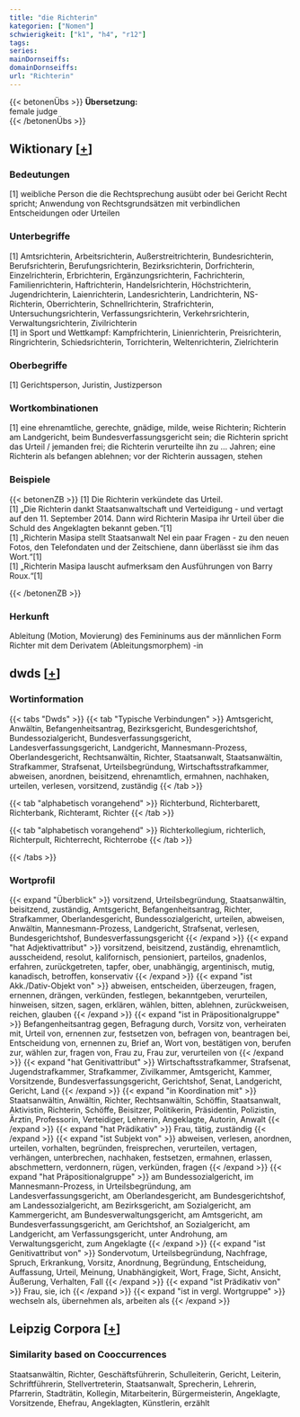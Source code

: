 ```yaml
---
title: "die Richterin"
kategorien: ["Nomen"]
schwierigkeit: ["k1", "h4", "r12"]
tags:
series:
mainDornseiffs:
domainDornseiffs:
url: "Richterin"
---
```


{{< betonenÜbs >}}
**Übersetzung:**  
female judge  
{{< /betonenÜbs >}}

## Wiktionary [[+](https://de.wiktionary.org/wiki/Richterin)]

### Bedeutungen
[1] weibliche Person die die Rechtsprechung ausübt oder bei Gericht Recht spricht; Anwendung von Rechtsgrundsätzen mit verbindlichen Entscheidungen oder Urteilen  

### Unterbegriffe
[1] Amtsrichterin, Arbeitsrichterin, Außerstreitrichterin, Bundesrichterin, Berufsrichterin, Berufungsrichterin, Bezirksrichterin, Dorfrichterin, Einzelrichterin, Erbrichterin, Ergänzungsrichterin, Fachrichterin, Familienrichterin, Haftrichterin, Handelsrichterin, Höchstrichterin, Jugendrichterin, Laienrichterin, Landesrichterin, Landrichterin, NS-Richterin, Oberrichterin, Schnellrichterin, Strafrichterin, Untersuchungsrichterin, Verfassungsrichterin, Verkehrsrichterin, Verwaltungsrichterin, Zivilrichterin  
[1] in Sport und Wettkampf: Kampfrichterin, Linienrichterin, Preisrichterin, Ringrichterin, Schiedsrichterin, Torrichterin, Weltenrichterin, Zielrichterin  

### Oberbegriffe
[1] Gerichtsperson, Juristin, Justizperson  

### Wortkombinationen
[1] eine ehrenamtliche, gerechte, gnädige, milde, weise Richterin; Richterin am Landgericht, beim Bundesverfassungsgericht sein; die Richterin spricht das Urteil / jemanden frei; die Richterin verurteilte ihn zu … Jahren; eine Richterin als befangen ablehnen; vor der Richterin aussagen, stehen  

### Beispiele
{{< betonenZB >}}
[1] Die Richterin verkündete das Urteil.  
[1] „Die Richterin dankt Staatsanwaltschaft und Verteidigung - und vertagt auf den 11. September 2014.  Dann wird Richterin Masipa ihr Urteil über die Schuld des Angeklagten bekannt geben.“[1]  
[1] „Richterin Masipa stellt Staatsanwalt Nel ein paar Fragen - zu den neuen Fotos, den Telefondaten und der Zeitschiene, dann überlässt sie ihm das Wort.“[1]  
[1] „Richterin Masipa lauscht aufmerksam den Ausführungen von Barry Roux.“[1]  

{{< /betonenZB >}}
### Herkunft
Ableitung (Motion, Movierung) des Femininums aus der männlichen Form Richter mit dem Derivatem (Ableitungsmorphem) -in  



## dwds [[+](https://www.dwds.de/wb/Richterin)]

### Wortinformation
{{< tabs "Dwds" >}}
{{< tab "Typische Verbindungen" >}}
Amtsgericht, Anwältin, Befangenheitsantrag, Bezirksgericht, Bundesgerichtshof, Bundessozialgericht, Bundesverfassungsgericht, Landesverfassungsgericht, Landgericht, Mannesmann-Prozess, Oberlandesgericht, Rechtsanwältin, Richter, Staatsanwalt, Staatsanwältin, Strafkammer, Strafsenat, Urteilsbegründung, Wirtschaftsstrafkammer, abweisen, anordnen, beisitzend, ehrenamtlich, ermahnen, nachhaken, urteilen, verlesen, vorsitzend, zuständig
{{< /tab >}}

{{< tab "alphabetisch vorangehend" >}}
Richterbund, Richterbarett, Richterbank, Richteramt, Richter
{{< /tab >}}

{{< tab "alphabetisch vorangehend" >}}
Richterkollegium, richterlich, Richterpult, Richterrecht, Richterrobe
{{< /tab >}}

{{< /tabs >}}

### Wortprofil
{{< expand "Überblick" >}} vorsitzend, Urteilsbegründung, Staatsanwältin, beisitzend, zuständig, Amtsgericht, Befangenheitsantrag, Richter, Strafkammer, Oberlandesgericht, Bundessozialgericht, urteilen, abweisen, Anwältin, Mannesmann-Prozess, Landgericht, Strafsenat, verlesen, Bundesgerichtshof, Bundesverfassungsgericht {{< /expand >}}
{{< expand "hat Adjektivattribut" >}} vorsitzend, beisitzend, zuständig, ehrenamtlich, ausscheidend, resolut, kalifornisch, pensioniert, parteilos, gnadenlos, erfahren, zurückgetreten, tapfer, ober, unabhängig, argentinisch, mutig, kanadisch, betroffen, konservativ {{< /expand >}}
{{< expand "ist Akk./Dativ-Objekt von" >}} abweisen, entscheiden, überzeugen, fragen, ernennen, drängen, verkünden, festlegen, bekanntgeben, verurteilen, hinweisen, sitzen, sagen, erklären, wählen, bitten, ablehnen, zurückweisen, reichen, glauben {{< /expand >}}
{{< expand "ist in Präpositionalgruppe" >}} Befangenheitsantrag gegen, Befragung durch, Vorsitz von, verheiraten mit, Urteil von, ernennen zur, festsetzen von, befragen von, beantragen bei, Entscheidung von, ernennen zu, Brief an, Wort von, bestätigen von, berufen zur, wählen zur, fragen von, Frau zu, Frau zur, verurteilen von {{< /expand >}}
{{< expand "hat Genitivattribut" >}} Wirtschaftsstrafkammer, Strafsenat, Jugendstrafkammer, Strafkammer, Zivilkammer, Amtsgericht, Kammer, Vorsitzende, Bundesverfassungsgericht, Gerichtshof, Senat, Landgericht, Gericht, Land {{< /expand >}}
{{< expand "in Koordination mit" >}} Staatsanwältin, Anwältin, Richter, Rechtsanwältin, Schöffin, Staatsanwalt, Aktivistin, Richterin, Schöffe, Beisitzer, Politikerin, Präsidentin, Polizistin, Ärztin, Professorin, Verteidiger, Lehrerin, Angeklagte, Autorin, Anwalt {{< /expand >}}
{{< expand "hat Prädikativ" >}} Frau, tätig, zuständig {{< /expand >}}
{{< expand "ist Subjekt von" >}} abweisen, verlesen, anordnen, urteilen, vorhalten, begründen, freisprechen, verurteilen, vertagen, verhängen, unterbrechen, nachhaken, festsetzen, ermahnen, erlassen, abschmettern, verdonnern, rügen, verkünden, fragen {{< /expand >}}
{{< expand "hat Präpositionalgruppe" >}} am Bundessozialgericht, im Mannesmann-Prozess, in Urteilsbegründung, am Landesverfassungsgericht, am Oberlandesgericht, am Bundesgerichtshof, am Landessozialgericht, am Bezirksgericht, am Sozialgericht, am Kammergericht, am Bundesverwaltungsgericht, am Amtsgericht, am Bundesverfassungsgericht, am Gerichtshof, an Sozialgericht, am Landgericht, am Verfassungsgericht, unter Androhung, am Verwaltungsgericht, zum Angeklagte {{< /expand >}}
{{< expand "ist Genitivattribut von" >}} Sondervotum, Urteilsbegründung, Nachfrage, Spruch, Erkrankung, Vorsitz, Anordnung, Begründung, Entscheidung, Auffassung, Urteil, Meinung, Unabhängigkeit, Wort, Frage, Sicht, Ansicht, Äußerung, Verhalten, Fall {{< /expand >}}
{{< expand "ist Prädikativ von" >}} Frau, sie, ich {{< /expand >}}
{{< expand "ist in vergl. Wortgruppe" >}} wechseln als, übernehmen als, arbeiten als {{< /expand >}}

## Leipzig Corpora [[+](https://corpora.uni-leipzig.de/en/res?word=Richterin&corpusId=deu_newscrawl-public_2018)]


### Similarity based on Cooccurrences
Staatsanwältin, Richter, Geschäftsführerin, Schulleiterin, Gericht, Leiterin, Schriftführerin, Stellvertreterin, Staatsanwalt, Sprecherin, Lehrerin, Pfarrerin, Stadträtin, Kollegin, Mitarbeiterin, Bürgermeisterin, Angeklagte, Vorsitzende, Ehefrau, Angeklagten, Künstlerin, erzählt


